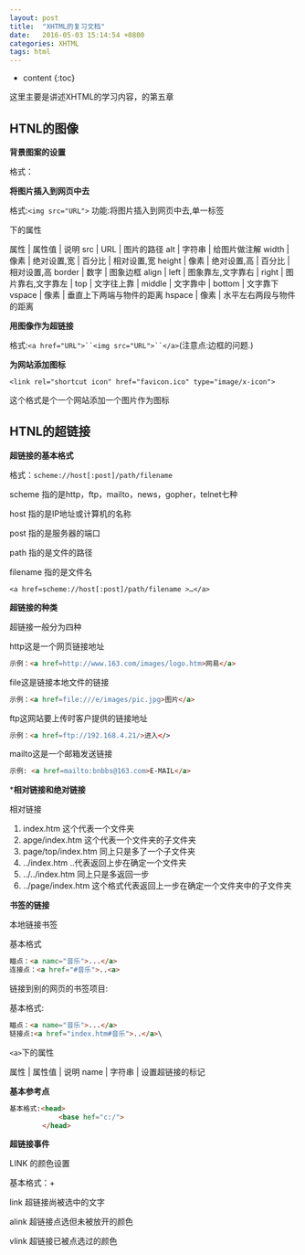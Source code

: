 ```yaml
---
layout: post
title:  "XHTML的复习文档"
date:   2016-05-03 15:14:54 +0800
categories: XHTML
tags: html
---
```


* content
{:toc}

这里主要是讲述XHTML的学习内容，的第五章





## HTNL的图像

**背景图案的设置**

格式：<body background=”URL”>

**将图片插入到网页中去**

格式:`<img src="URL">`
			功能:将图片插入到网页中去,单一标签
			
<img>下的属性	

属性	|	属性值		|	说明
src 	|	URL			|	图片的路径
alt 	|	字符串		|    给图片做注解
width	|	像素		|	绝对设置,宽
		|	百分比		|	相对设置,宽
height	|	像素		|	绝对设置,高
		|	百分比		|	相对设置,高
border	|	数字		|	图象边框
align	|	left		|	图象靠左,文字靠右
		|	right		|    图片靠右,文字靠左
		|	top			|    文字往上靠
		|	middle		|    文字靠中
		|	bottom		|    文字靠下
vspace  |   像素		|	垂直上下两端与物件的距离
hspace  |   像素		|	水平左右两段与物件的距离				
	

**用图像作为超链接**

格式:`<a href="URL">``<img src="URL">``</a>`(注意点:边框的问题.)

**为网站添加图标**

`<link rel="shortcut icon" href="favicon.ico" type="image/x-icon">`

这个格式是个一个网站添加一个图片作为图标

## HTNL的超链接

**超链接的基本格式**

格式：`scheme://host[:post]/path/filename`

scheme 指的是http，ftp，mailto，news，gopher，telnet七种
	
host 指的是IP地址或计算机的名称

post 指的是服务器的端口

path 指的是文件的路径

filename 指的是文件名

`<a href=scheme://host[:post]/path/filename >…</a>`

**超链接的种类**

超链接一般分为四种


http这是一个网页链接地址

```html
示例：<a href=http://www.163.com/images/logo.htm>网易</a>
```

file这是链接本地文件的链接

```html
示例：<a href=file:///e/images/pic.jpg>图片</a>
```

ftp这网站要上传时客户提供的链接地址

```html
示例：<a href=ftp://192.168.4.21/>进入</>
```
mailto这是一个邮箱发送链接

```html
示例: <a href=mailto:bnbbs@163.com>E-MAIL</a>
```

***相对链接和绝对链接**

相对链接

1. index.htm					这个代表一个文件夹
2. apge/index.htm				这个代表一个文件夹的子文件夹
3. page/top/index.htm			同上只是多了一个子文件夹
4. ../index.htm					..代表返回上步在确定一个文件夹
5. ../../index.htm				同上只是多返回一步
6. ../page/index.htm			这个格式代表返回上一步在确定一个文件夹中的子文件夹

**书签的链接**

本地链接书签

基本格式

```html
瞄点：<a namc="音乐">...</a>
连接点：<a href="#音乐">..<a>
```

链接到别的网页的书签项目:

基本格式:

```html
瞄点：<a name="音乐">...</a>
链接点:<a href="index.htm#音乐">..</a>\
```

`<a>`下的属性

属性	|		属性值		|		说明
name	|		字符串		|		设置超链接的标记

**基本参考点**

```html
基本格式:<head>
			<base hef="c:/">
		</head>
```

**超链接事件**

LINK 的颜色设置

基本格式：<body link="颜色" alink="颜色" vlink="颜色">+

link 超链接尚被选中的文字

alink 超链接点选但未被放开的颜色

vlink 超链接已被点选过的颜色



